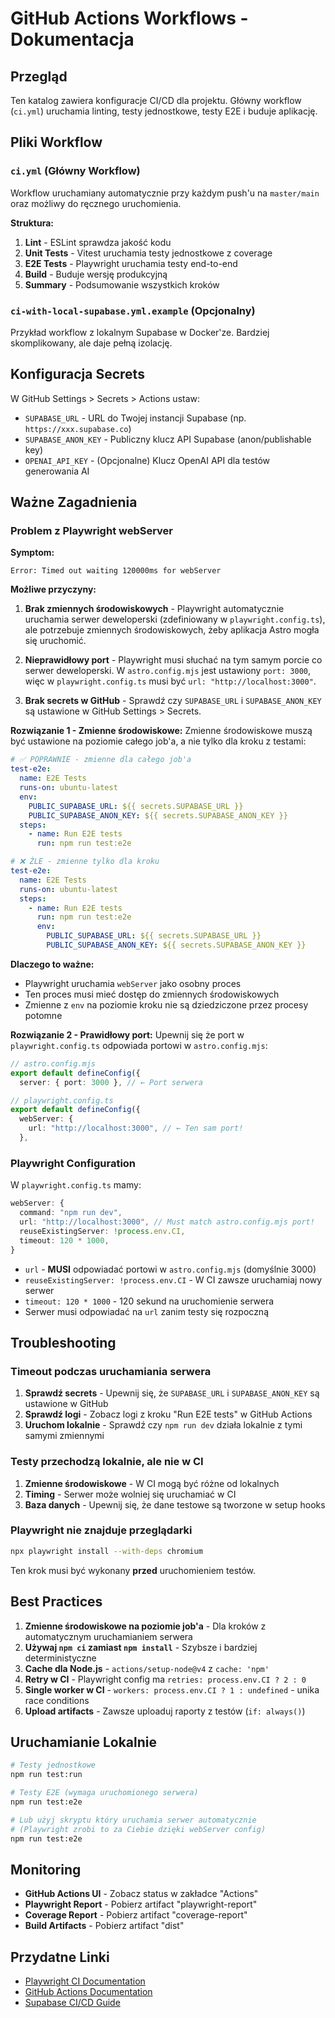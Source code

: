# GitHub Actions Workflows - Dokumentacja

## Przegląd

Ten katalog zawiera konfiguracje CI/CD dla projektu. Główny workflow (`ci.yml`) uruchamia linting, testy jednostkowe, testy E2E i buduje aplikację.

## Pliki Workflow

### `ci.yml` (Główny Workflow)

Workflow uruchamiany automatycznie przy każdym push'u na `master/main` oraz możliwy do ręcznego uruchomienia.

**Struktura:**

1. **Lint** - ESLint sprawdza jakość kodu
2. **Unit Tests** - Vitest uruchamia testy jednostkowe z coverage
3. **E2E Tests** - Playwright uruchamia testy end-to-end
4. **Build** - Buduje wersję produkcyjną
5. **Summary** - Podsumowanie wszystkich kroków

### `ci-with-local-supabase.yml.example` (Opcjonalny)

Przykład workflow z lokalnym Supabase w Docker'ze. Bardziej skomplikowany, ale daje pełną izolację.

## Konfiguracja Secrets

W GitHub Settings > Secrets > Actions ustaw:

- `SUPABASE_URL` - URL do Twojej instancji Supabase (np. `https://xxx.supabase.co`)
- `SUPABASE_ANON_KEY` - Publiczny klucz API Supabase (anon/publishable key)
- `OPENAI_API_KEY` - (Opcjonalne) Klucz OpenAI API dla testów generowania AI

## Ważne Zagadnienia

### Problem z Playwright webServer

**Symptom:** 
```
Error: Timed out waiting 120000ms for webServer
```

**Możliwe przyczyny:**

1. **Brak zmiennych środowiskowych** - Playwright automatycznie uruchamia serwer deweloperski (zdefiniowany w `playwright.config.ts`), ale potrzebuje zmiennych środowiskowych, żeby aplikacja Astro mogła się uruchomić.

2. **Nieprawidłowy port** - Playwright musi słuchać na tym samym porcie co serwer deweloperski. W `astro.config.mjs` jest ustawiony `port: 3000`, więc w `playwright.config.ts` musi być `url: "http://localhost:3000"`.

3. **Brak secrets w GitHub** - Sprawdź czy `SUPABASE_URL` i `SUPABASE_ANON_KEY` są ustawione w GitHub Settings > Secrets.

**Rozwiązanie 1 - Zmienne środowiskowe:**
Zmienne środowiskowe muszą być ustawione na poziomie całego job'a, a nie tylko dla kroku z testami:

```yaml
# ✅ POPRAWNIE - zmienne dla całego job'a
test-e2e:
  name: E2E Tests
  runs-on: ubuntu-latest
  env:
    PUBLIC_SUPABASE_URL: ${{ secrets.SUPABASE_URL }}
    PUBLIC_SUPABASE_ANON_KEY: ${{ secrets.SUPABASE_ANON_KEY }}
  steps:
    - name: Run E2E tests
      run: npm run test:e2e

# ❌ ŹLE - zmienne tylko dla kroku
test-e2e:
  name: E2E Tests
  runs-on: ubuntu-latest
  steps:
    - name: Run E2E tests
      run: npm run test:e2e
      env:
        PUBLIC_SUPABASE_URL: ${{ secrets.SUPABASE_URL }}
        PUBLIC_SUPABASE_ANON_KEY: ${{ secrets.SUPABASE_ANON_KEY }}
```

**Dlaczego to ważne:**
- Playwright uruchamia `webServer` jako osobny proces
- Ten proces musi mieć dostęp do zmiennych środowiskowych
- Zmienne z `env` na poziomie kroku nie są dziedziczone przez procesy potomne

**Rozwiązanie 2 - Prawidłowy port:**
Upewnij się że port w `playwright.config.ts` odpowiada portowi w `astro.config.mjs`:

```typescript
// astro.config.mjs
export default defineConfig({
  server: { port: 3000 }, // ← Port serwera

// playwright.config.ts
export default defineConfig({
  webServer: {
    url: "http://localhost:3000", // ← Ten sam port!
  },
```

### Playwright Configuration

W `playwright.config.ts` mamy:

```typescript
webServer: {
  command: "npm run dev",
  url: "http://localhost:3000", // Must match astro.config.mjs port!
  reuseExistingServer: !process.env.CI,
  timeout: 120 * 1000,
}
```

- `url` - **MUSI** odpowiadać portowi w `astro.config.mjs` (domyślnie 3000)
- `reuseExistingServer: !process.env.CI` - W CI zawsze uruchamiaj nowy serwer
- `timeout: 120 * 1000` - 120 sekund na uruchomienie serwera
- Serwer musi odpowiadać na `url` zanim testy się rozpoczną

## Troubleshooting

### Timeout podczas uruchamiania serwera

1. **Sprawdź secrets** - Upewnij się, że `SUPABASE_URL` i `SUPABASE_ANON_KEY` są ustawione w GitHub
2. **Sprawdź logi** - Zobacz logi z kroku "Run E2E tests" w GitHub Actions
3. **Uruchom lokalnie** - Sprawdź czy `npm run dev` działa lokalnie z tymi samymi zmiennymi

### Testy przechodzą lokalnie, ale nie w CI

1. **Zmienne środowiskowe** - W CI mogą być różne od lokalnych
2. **Timing** - Serwer może wolniej się uruchamiać w CI
3. **Baza danych** - Upewnij się, że dane testowe są tworzone w setup hooks

### Playwright nie znajduje przeglądarki

```bash
npx playwright install --with-deps chromium
```

Ten krok musi być wykonany **przed** uruchomieniem testów.

## Best Practices

1. **Zmienne środowiskowe na poziomie job'a** - Dla kroków z automatycznym uruchamianiem serwera
2. **Używaj `npm ci` zamiast `npm install`** - Szybsze i bardziej deterministyczne
3. **Cache dla Node.js** - `actions/setup-node@v4` z `cache: 'npm'`
4. **Retry w CI** - Playwright config ma `retries: process.env.CI ? 2 : 0`
5. **Single worker w CI** - `workers: process.env.CI ? 1 : undefined` - unika race conditions
6. **Upload artifacts** - Zawsze uploaduj raporty z testów (`if: always()`)

## Uruchamianie Lokalnie

```bash
# Testy jednostkowe
npm run test:run

# Testy E2E (wymaga uruchomionego serwera)
npm run test:e2e

# Lub użyj skryptu który uruchamia serwer automatycznie
# (Playwright zrobi to za Ciebie dzięki webServer config)
npm run test:e2e
```

## Monitoring

- **GitHub Actions UI** - Zobacz status w zakładce "Actions"
- **Playwright Report** - Pobierz artifact "playwright-report"
- **Coverage Report** - Pobierz artifact "coverage-report"
- **Build Artifacts** - Pobierz artifact "dist"

## Przydatne Linki

- [Playwright CI Documentation](https://playwright.dev/docs/ci)
- [GitHub Actions Documentation](https://docs.github.com/en/actions)
- [Supabase CI/CD Guide](https://supabase.com/docs/guides/cli/cicd-workflow)
